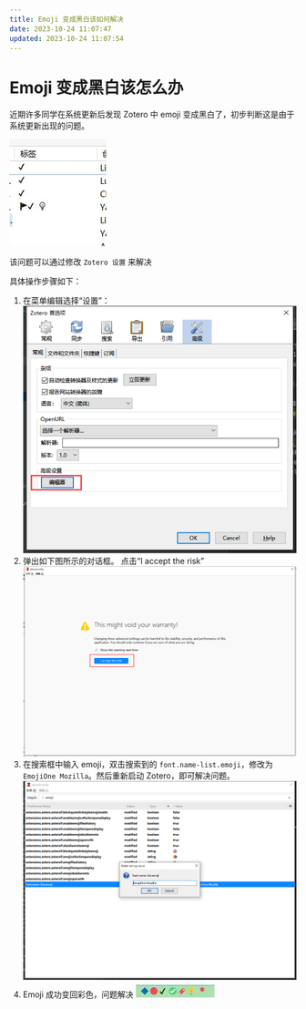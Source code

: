 ```yaml
---
title: Emoji 变成黑白该如何解决
date: 2023-10-24 11:07:47
updated: 2023-10-24 11:07:54
---
```


# Emoji 变成黑白该怎么办

近期许多同学在系统更新后发现 Zotero 中 emoji 变成黑白了，初步判断这是由于系统更新出现的问题。

![emoji变成黑白](../../assets/image-emoji变成黑白.jpg)

该问题可以通过修改 `Zotero 设置` 来解决

具体操作步骤如下：

1. 在菜单编辑选择“设置”：
   ![编辑器](../../assets/image-zotero-编辑器.png)
2. 弹出如下图所示的对话框。
   点击“I accept the risk”
   ![同意承担风险](../../assets/image-zotero-我同意承担风险.png)
3. 在搜索框中输入 emoji，双击搜索到的 `font.name-list.emoji`，修改为 `EmojiOne Mozilla`。然后重新启动 Zotero，即可解决问题。
   ![修改为"EmojiOne Mozilla](../../assets/image-zotero-修改font.name-list.emoji.png)
4. Emoji 成功变回彩色，问题解决
   ![emoji由黑白变成彩色](../../assets/image-emoji由黑白变成彩色.jpg)
